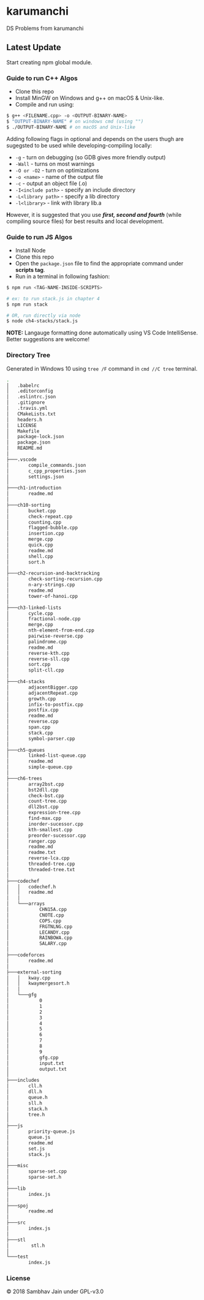 # karumanchi

DS Problems from karumanchi

## Latest Update

Start creating npm global module.

### Guide to run C++ Algos

- Clone this repo
- Install MinGW on Windows and g++ on macOS & Unix-like.
- Compile and run using:

```bash
$ g++ <FILENAME.cpp> -o <OUTPUT-BINARY-NAME>
$ "OUTPUT-BINARY-NAME" # on windows cmd (using "")
$ ./OUTPUT-BINARY-NAME # on macOS and Unix-like
```

Adding following flags in optional and depends on the users thugh are sugegsted to be used while developing-compiling locally:

- `-g` - turn on debugging (so GDB gives more friendly output)
- `-Wall` - turns on most warnings
- `-O or -O2` - turn on optimizations
- `-o <name>` - name of the output file
- `-c` - output an object file (.o)
- `-I<include path>` - specify an include directory
- `-L<library path>` - specify a lib directory
- `-l<library>` - link with library lib<library>.a

**H**owever, it is suggested that you use **_first, second and fourth_** (while compiling source files) for best results and local development.

### Guide to run JS Algos

- Install Node
- Clone this repo
- Open the `package.json` file to find the appropriate command under **scripts tag**.
- Run in a terminal in following fashion:

```sh
$ npm run <TAG-NAME-INSIDE-SCRIPTS>

# ex: to run stack.js in chapter 4
$ npm run stack

# OR, run directly via node
$ node ch4-stacks/stack.js
```

**NOTE:** Langauge formatting done automatically using VS Code IntelliSense. Better suggestions are welcome!

### Directory Tree

Generated in Windows 10 using `tree /F` command in `cmd //C tree` terminal.

```bash
.
│   .babelrc
│   .editorconfig
│   .eslintrc.json
│   .gitignore
│   .travis.yml
│   CMakeLists.txt
│   headers.h
│   LICENSE
│   Makefile
│   package-lock.json
│   package.json
│   README.md
│
├───.vscode
│       compile_commands.json
│       c_cpp_properties.json
│       settings.json
│
├───ch1-introduction
│       readme.md
│
├───ch10-sorting
│       bucket.cpp
│       check-repeat.cpp
│       counting.cpp
│       flagged-bubble.cpp
│       insertion.cpp
│       merge.cpp
│       quick.cpp
│       readme.md
│       shell.cpp
│       sort.h
│
├───ch2-recursion-and-backtracking
│       check-sorting-recursion.cpp
│       n-ary-strings.cpp
│       readme.md
│       tower-of-hanoi.cpp
│
├───ch3-linked-lists
│       cycle.cpp
│       fractional-node.cpp
│       merge.cpp
│       nth-element-from-end.cpp
│       pairwise-reverse.cpp
│       palindrome.cpp
│       readme.md
│       reverse-kth.cpp
│       reverse-sll.cpp
│       sort.cpp
│       split-cll.cpp
│
├───ch4-stacks
│       adjacentBigger.cpp
│       adjacentRepeat.cpp
│       growth.cpp
│       infix-to-postfix.cpp
│       postfix.cpp
│       readme.md
│       reverse.cpp
│       span.cpp
│       stack.cpp
│       symbol-parser.cpp
│
├───ch5-queues
│       linked-list-queue.cpp
│       readme.md
│       simple-queue.cpp
│
├───ch6-trees
│       array2bst.cpp
│       bst2dll.cpp
│       check-bst.cpp
│       count-tree.cpp
│       dll2bst.cpp
│       expression-tree.cpp
│       find-max.cpp
│       inorder-sucessor.cpp
│       kth-smallest.cpp
│       preorder-sucessor.cpp
│       ranger.cpp
│       readme.md
│       readme.txt
│       reverse-lca.cpp
│       threaded-tree.cpp
│       threaded-tree.txt
│
├───codechef
│   │   codechef.h
│   │   readme.md
│   │
│   └───arrays
│           CHN15A.cpp
│           CNOTE.cpp
│           COPS.cpp
│           FRGTNLNG.cpp
│           LECANDY.cpp
│           RAINBOWA.cpp
│           SALARY.cpp
│
├───codeforces
│       readme.md
│
├───external-sorting
│   │   kway.cpp
│   │   kwaymergesort.h
│   │
│   └───gfg
│           0
│           1
│           2
│           3
│           4
│           5
│           6
│           7
│           8
│           9
│           gfg.cpp
│           input.txt
│           output.txt
│
├───includes
│       cll.h
│       dll.h
│       queue.h
│       sll.h
│       stack.h
│       tree.h
│
├───js
│       priority-queue.js
│       queue.js
│       readme.md
│       set.js
│       stack.js
│
├───misc
│       sparse-set.cpp
│       sparse-set.h
│
├───lib
│       index.js
│
├───spoj
│       readme.md
│
├───src
│       index.js
│
├───stl
│        stl.h
│
└───test
        index.js
```

### License

© 2018 Sambhav Jain under GPL-v3.0
